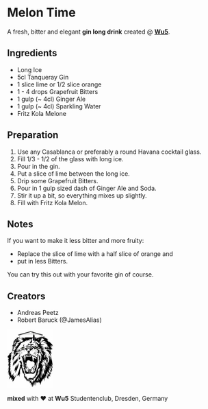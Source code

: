 # Melon Time

A fresh, bitter and elegant __gin long drink__ created @ __[Wu5](http://www.wu5.de/ "Homepage Studentenclub Wu5")__.

## Ingredients
* Long Ice
* 5cl Tanqueray Gin
* 1 slice lime or 1/2 slice orange
* 1 - 4 drops Grapefruit Bitters
* 1 gulp (~ 4cl) Ginger Ale
* 1 gulp (~ 4cl) Sparkling Water
* Fritz Kola Melone

## Preparation
1. Use any Casablanca or preferably a round Havana cocktail glass.
2. Fill 1/3 - 1/2 of the glass with long ice.
3. Pour in the gin.
4. Put a slice of lime between the long ice.
5. Drip some Grapefruit Bitters.
6. Pour in 1 gulp sized dash of Ginger Ale and Soda.
7. Stir it up a bit, so everything mixes up slightly.
8. Fill with Fritz Kola Melon.

## Notes
If you want to make it less bitter and more fruity:
  * Replace the slice of lime with a half slice of orange and
  * put in less Bitters.
 
You can try this out with your favorite gin of course.

## Creators
* Andreas Peetz
* Robert Baruck (@JamesAlias)

![Wu5 Logo](images/wu5-logo.jpg "Wu5 Logo")

__mixed__ with ❤ at __Wu5__ Studentenclub, Dresden, Germany
